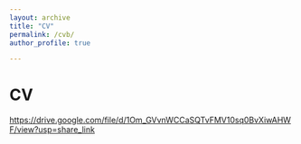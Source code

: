 ```yaml
---
layout: archive
title: "CV"
permalink: /cvb/
author_profile: true

---
```


CV
======

https://drive.google.com/file/d/1Om_GVvnWCCaSQTvFMV10sq0BvXiwAHWF/view?usp=share_link

